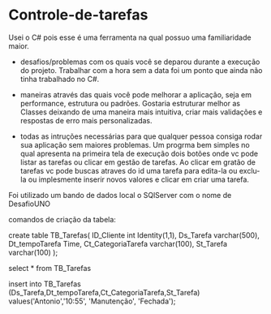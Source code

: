 # Controle-de-tarefas
Usei o C# pois esse é uma ferramenta na qual possuo uma familiaridade maior.

- desafios/problemas com os quais você se deparou durante a execução do projeto.
Trabalhar com a hora sem a data foi um ponto que ainda não tinha trabalhado no C#.

- maneiras através das quais você pode melhorar a aplicação, seja em performance, estrutura ou padrões.
Gostaria estruturar melhor as Classes deixando de uma maneira mais intuitiva, criar mais validações e respostas de erro mais personalizadas.

- todas as intruções necessárias para que qualquer pessoa consiga rodar sua aplicação sem maiores problemas.
Um progrma bem simples no qual apresenta na primeira tela de execução dois botões onde vc pode listar as tarefas ou clicar em gestão de tarefas.
Ao clicar em gratão de tarefas vc pode buscas atraves do id uma tarefa para edita-la ou exclu-la ou implesmente inserir novos valores e clicar em criar uma tarefa.

Foi utilizado um bando de dados local o SQlServer com o nome de DesafioUNO 

comandos de criação da tabela: 

create table TB_Tarefas(
ID_Cliente int Identity(1,1),
Ds_Tarefa varchar(500),
Dt_tempoTarefa Time,
Ct_CategoriaTarefa varchar(100),
St_Tarefa varchar(100)
);


select * from TB_Tarefas

insert into TB_Tarefas (Ds_Tarefa,Dt_tempoTarefa,Ct_CategoriaTarefa,St_Tarefa)
values('Antonio','10:55', 'Manutenção', 'Fechada');
